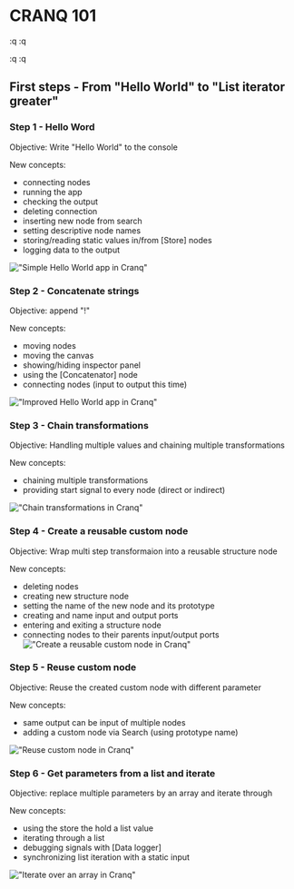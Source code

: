 # CRANQ 101

:q
:q

:q
:q

## First steps - From "Hello World" to "List iterator greater"

### Step 1 - Hello Word

Objective: Write "Hello World" to the console

New concepts:

- connecting nodes
- running the app
- checking the output
- deleting connection
- inserting new node from search
- setting descriptive node names
- storing/reading static values in/from [Store] nodes
- logging data to the output

!["Simple Hello World app in Cranq"](./101_1.png)

### Step 2 - Concatenate strings

Objective: append "!"

New concepts:

- moving nodes
- moving the canvas
- showing/hiding inspector panel
- using the [Concatenator] node
- connecting nodes (input to output this time)

!["Improved Hello World app in Cranq"](./101_2.png)

### Step 3 - Chain transformations

Objective: Handling multiple values and chaining multiple transformations

New concepts:

- chaining multiple transformations
- providing start signal to every node (direct or indirect)

!["Chain transformations in Cranq"](./101_3.png)

### Step 4 - Create a reusable custom node

Objective: Wrap multi step transformaion into a reusable structure node

New concepts:

- deleting nodes
- creating new structure node
- setting the name of the new node and its prototype
- creating and name input and output ports
- entering and exiting a structure node
- connecting nodes to their parents input/output ports
  !["Create a reusable custom node in Cranq"](./101_4.png)

### Step 5 - Reuse custom node

Objective: Reuse the created custom node with different parameter

New concepts:

- same output can be input of multiple nodes
- adding a custom node via Search (using prototype name)

!["Reuse custom node in Cranq"](./101_5.png)

### Step 6 - Get parameters from a list and iterate

Objective: replace multiple parameters by an array and iterate through

New concepts:

- using the store the hold a list value
- iterating through a list
- debugging signals with [Data logger]
- synchronizing list iteration with a static input

!["Iterate over an array in Cranq"](./101_6.png)
